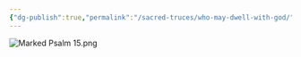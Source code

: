 ```yaml
---
{"dg-publish":true,"permalink":"/sacred-truces/who-may-dwell-with-god/","tags":["#Psalm15","#Social","#Righteousness","#Writer/David","SacredTruces"]}
---
```



![Marked Psalm 15.png](/img/user/Assets/attachments/Marked%20Psalm%2015.png)